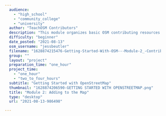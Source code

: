 ```yaml
---
  audience: 
    - "high_school"
    - "community_college"
    - "university"
  author: "TeachOSM Contributors"
  description: "This module organizes basic OSM contributing resources for teachers to introduce to students to the concept of students making contributions to the OSM project. In this module, students will be fully prepared to contribute to the OSM project. Students will familiarize themselves with these mapping-ready resources and answer open-ended questions on important points of the three resources. "
  difficulty: "beginner"
  date_posted: "2021-08-13"
  osm_username: "jessbeutler"
  filename: "1628874215476-Getting-Started-With-OSM---Module-2_-Contributing-to-OpenStreetMap.pdf"
  group: ""
  layout: "project"
  preparation_time: "one_hour"
  project_time: 
    - "one_hour"
    - "two_to_four_hours"
  subtitle: "Getting Started with OpenStreetMap"
  thumbnail: "1628874206590-GETTING STARTED WITH OPENSTREETMAP.png"
  title: "Module 2: Adding to the Map"
  type: "desktop"
  url: "2021-08-13-986498"

---
```

